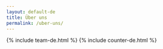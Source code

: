 ```yaml
---
layout: default-de
title: Über uns
permalink: /uber-uns/
---
```



{% include team-de.html %}
{% include counter-de.html %}
